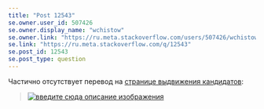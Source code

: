 ```yaml
---
title: "Post 12543"
se.owner.user_id: 507426
se.owner.display_name: "wchistow"
se.owner.link: "https://ru.meta.stackoverflow.com/users/507426/wchistow"
se.link: "https://ru.meta.stackoverflow.com/q/12543"
se.post_id: 12543
se.post_type: question
---
```

<p>Частично отсутствует перевод на <a href="https://ru.stackoverflow.com/election/5?tab=nomination">странице выдвижения кандидатов</a>:</p>
<blockquote>
<p><a href="https://i.stack.imgur.com/guMT9.png" rel="nofollow noreferrer"><img src="https://i.stack.imgur.com/guMT9.png" alt="введите сюда описание изображения" /></a></p>
</blockquote>
